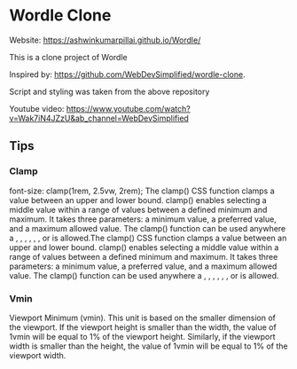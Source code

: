 # Wordle Clone

Website: https://ashwinkumarpillai.github.io/Wordle/

This is a clone project of Wordle

Inspired by: https://github.com/WebDevSimplified/wordle-clone.

Script and styling was taken from the above repository

Youtube video: https://www.youtube.com/watch?v=Wak7iN4JZzU&ab_channel=WebDevSimplified

## Tips

### Clamp

font-size: clamp(1rem, 2.5vw, 2rem);
The clamp() CSS function clamps a value between an upper and lower bound. clamp() enables selecting a middle value within a range of values between a defined minimum and maximum. It takes three parameters: a minimum value, a preferred value, and a maximum allowed value. The clamp() function can be used anywhere a <length>, <frequency>, <angle>, <time>, <percentage>, <number>, or <integer> is allowed.The clamp() CSS function clamps a value between an upper and lower bound. clamp() enables selecting a middle value within a range of values between a defined minimum and maximum. It takes three parameters: a minimum value, a preferred value, and a maximum allowed value. The clamp() function can be used anywhere a <length>, <frequency>, <angle>, <time>, <percentage>, <number>, or <integer> is allowed.

### Vmin

Viewport Minimum (vmin). This unit is based on the smaller dimension of the viewport. If the viewport height is smaller than the width, the value of 1vmin will be equal to 1% of the viewport height. Similarly, if the viewport width is smaller than the height, the value of 1vmin will be equal to 1% of the viewport width.
